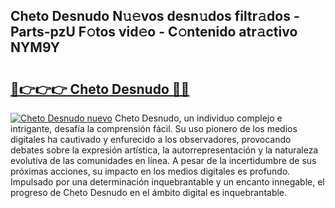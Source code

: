 ## Cheto Desnudo N𝚞𝚎vos desn𝚞dos filtr𝚊dos - Parts-pzU F𝚘tos vid𝚎o - C𝚘ntenido atr𝚊ctivo NYM9Y

# <h2><a href="http://mba6p3.tromn.icu/?c=Cheto+Desnudo">🔗👉👉👉 Cheto Desnudo 🔗🔗</a></h2>

[![Cheto Desnudo nuevo](https://i.imgur.com/pEAQMta.gif)](http://mba6p3.tromn.icu/?c=Cheto+Desnudo)
Cheto Desnudo, un individuo complejo e intrigante, desafía la comprensión fácil. Su uso pionero de los medios digitales ha cautivado y enfurecido a los observadores, provocando debates sobre la expresión artística, la autorrepresentación y la naturaleza evolutiva de las comunidades en línea. A pesar de la incertidumbre de sus próximas acciones, su impacto en los medios digitales es profundo. Impulsado por una determinación inquebrantable y un encanto innegable, el progreso de Cheto Desnudo en el ámbito digital es inquebrantable.
